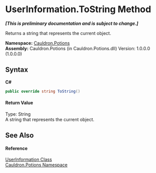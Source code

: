# UserInformation.ToString Method 
 _**\[This is preliminary documentation and is subject to change.\]**_

Returns a string that represents the current object.

**Namespace:**&nbsp;<a href="N_Cauldron_Potions">Cauldron.Potions</a><br />**Assembly:**&nbsp;Cauldron.Potions (in Cauldron.Potions.dll) Version: 1.0.0.0 (1.0.0.0)

## Syntax

**C#**<br />
``` C#
public override string ToString()
```


#### Return Value
Type: String<br />A string that represents the current object.

## See Also


#### Reference
<a href="T_Cauldron_Potions_UserInformation">UserInformation Class</a><br /><a href="N_Cauldron_Potions">Cauldron.Potions Namespace</a><br />